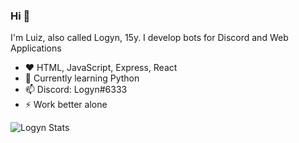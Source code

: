 ### Hi 👋

I'm Luiz, also called Logyn, 15y. I develop bots for Discord and Web Applications

- ❤ HTML, JavaScript, Express, React
- 🌱 Currently learning Python
- 📫 Discord: Logyn#6333
- ⚡ Work better alone

![Logyn Stats](https://github-readme-stats.vercel.app/api?username=Logynnn&theme=dark&show_icons=true)
